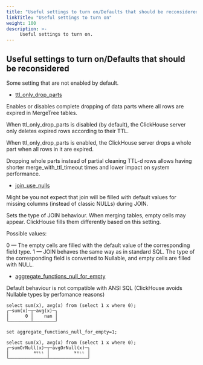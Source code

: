 ```yaml
---
title: "Useful settings to turn on/Defaults that should be reconsidered"
linkTitle: "Useful settings to turn on"
weight: 100
description: >-
     Useful settings to turn on.
---
```


## Useful settings to turn on/Defaults that should be reconsidered

Some setting that are not enabled by default.

* [ttl_only_drop_parts](https://clickhouse.com/docs/en/operations/settings/settings/#ttl_only_drop_parts)

Enables or disables complete dropping of data parts where all rows are expired in MergeTree tables.

When ttl_only_drop_parts is disabled (by default), the ClickHouse server only deletes expired rows according to their TTL.

When ttl_only_drop_parts is enabled, the ClickHouse server drops a whole part when all rows in it are expired.

Dropping whole parts instead of partial cleaning TTL-d rows allows having shorter merge_with_ttl_timeout times and lower impact on system performance.

* [join_use_nulls](https://clickhouse.com/docs/en/operations/settings/settings/#join_use_nulls)

Might be you not expect that join will be filled with default values for missing columns (instead of classic NULLs) during JOIN.

Sets the type of JOIN behaviour. When merging tables, empty cells may appear. ClickHouse fills them differently based on this setting.

Possible values:

0 — The empty cells are filled with the default value of the corresponding field type.
1 — JOIN behaves the same way as in standard SQL. The type of the corresponding field is converted to Nullable, and empty cells are filled with NULL.

* [aggregate_functions_null_for_empty](https://clickhouse.com/docs/en/operations/settings/settings/#aggregate_functions_null_for_empty)

Default behaviour is not compatible with ANSI SQL (ClickHouse avoids Nullable types by perfomance reasons)

```
select sum(x), avg(x) from (select 1 x where 0);
┌─sum(x)─┬─avg(x)─┐
│      0 │    nan │
└────────┴────────┘

set aggregate_functions_null_for_empty=1;

select sum(x), avg(x) from (select 1 x where 0);
┌─sumOrNull(x)─┬─avgOrNull(x)─┐
│         ᴺᵁᴸᴸ │         ᴺᵁᴸᴸ │
└──────────────┴──────────────┘
```
